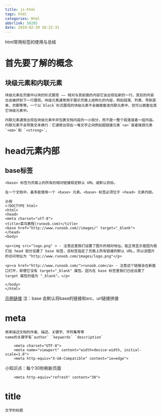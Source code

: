 ```yaml
---
title: js-html
tags: html
categories: Html
abbrlink: 50205
date: 2019-02-20 16:22:31
---
```


html常用标签的使用与总结

<!-- more -->

# 首先要了解的概念

## 块级元素和内联元素

```
块级元素在页面中以块的形式展现 —— 相对与其前面的内容它会出现在新的一行，其后的内容也会被挤到下一行展现。块级元素通常用于展示页面上结构化的内容，例如段落、列表、导航菜单、页脚等等。一个以`block`形式展现的块级元素不会被嵌套进内联元素中，但可以嵌套在其它块级元素中。

内联元素通常出现在块级元素中并包裹文档内容的一小部分，而不是一整个段落或者一组内容。内联元素不会导致文本换行：它通常出现在一堆文字之间例如超链接元素`<a>`或者强调元素`<em>`和 `<strong>`。
```

# head元素内部

## base标签

```
<base> 标签为页面上的所有的相对链接规定默认 URL 或默认目标。

在一个文档中，最多能使用一个 <base> 元素。<base> 标签必须位于 <head> 元素内部。

示例
<!DOCTYPE html>
<html>
<head>
<meta charset="utf-8"> 
<title>菜鸟教程(runoob.com)</title>
<base href="http://www.runoob.com//images/" target="_blank">
</head>
<body>

<p><img src="logo.png" > - 注意这里我们设置了图片的相对地址。能正常显示是因为我们在 head 部分设置了 base 标签，该标签指定了页面上所有链接的默认 URL，所以该图片的访问地址为 "http://www.runoob.com/images/logo.png"</p>

<p><a href="http://www.runoob.com/">runoob.com</a> - 注意这个链接会在新窗口打开，即便它没有 target="_blank" 属性。因为在 base 标签里我们已经设置了 target 属性的值为 "_blank"。</p>

</body>
</html>
```
[示例链接](http://www.runoob.com/try/try.php?filename=tryhtml_base_test)
注：base 会默认将base的链接和src、url链接拼接

# meta

```
用来描述文档的作者、描述、关键字、字符集等等
name的关键字有`author` `keywords` `description`

    <meta charset="UTF-8">
    <meta name="viewport" content="width=device-width, initial-scale=1.0">
    <meta http-equiv="X-UA-Compatible" content="ie=edge">

```
小知识点：每个30秒刷新页面
```
    <meta http-equiv="refresh" content="30">
```
# title

```
文字的标题
```

# <script>

```
定义客户端脚本

如果 async="async"：脚本相对于页面的其余部分异步地执行（当页面继续进行解析时，脚本将被执行）
如果不使用 async 且 defer="defer"：脚本将在页面完成解析时执行
如果既不使用 async 也不使用 defer：在浏览器继续解析页面之前，立即读取并执行脚本
```
# <link>

```
<link ref="stylesheet" type="text/css" href="">
```
